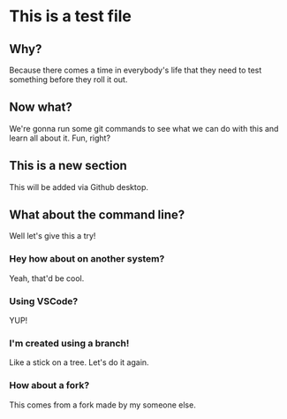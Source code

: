 # This is a test file

## Why?
Because there comes a time in everybody's life that they need to test something before they roll it out.

## Now what?
We're gonna run some git commands to see what we can do with this and learn all about it. Fun, right?

## This is a new section
This will be added via Github desktop.

## What about the command line?
Well let's give this a try!

### Hey how about on another system?
Yeah, that'd be cool.

### Using VSCode?
YUP!

### I'm created using a branch!
Like a stick on a tree. Let's do it again.

### How about a fork?
This comes from a fork made by my someone else.
